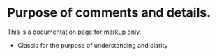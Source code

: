 # Purpose of comments and details. 
This is a documentation page for markup only. 

* Classic for the purpose of understanding and clarity